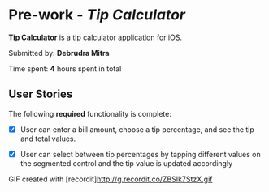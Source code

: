 # Pre-work - *Tip Calculator*

**Tip Calculator** is a tip calculator application for iOS.

Submitted by: **Debrudra Mitra**

Time spent: **4** hours spent in total

## User Stories

The following **required** functionality is complete:

* [X] User can enter a bill amount, choose a tip percentage, and see the tip and total values.
* [X] User can select between tip percentages by tapping different values on the segmented control and the tip value is updated accordingly



GIF created with [recordit]http://g.recordit.co/ZBSIk7StzX.gif



